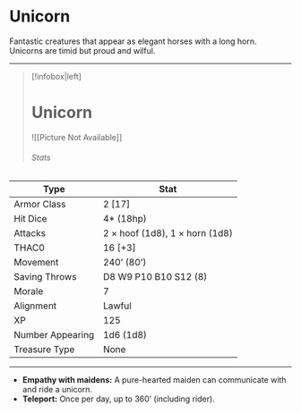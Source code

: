 # Unicorn

Fantastic creatures that appear as elegant horses with a long horn. Unicorns are timid but proud and wilful.

------
> [!infobox|left] 
>  # Unicorn
>  ![[Picture Not Available]] 
>  ###### Stats 
| Type                    | Stat        |
| ---------------- | ------------------------------ | 
| Armor Class     | 2 [17]                         |
| Hit Dice         | 4* (18hp)                      |
| Attacks          | 2 × hoof (1d8), 1 × horn (1d8) |
| THAC0            | 16 [+3]                        |
| Movement         | 240’ (80’)                     |
| Saving Throws    | D8 W9 P10 B10 S12 (8)          |
| Morale           | 7                              |
| Alignment        | Lawful                         |
| XP               | 125                            |
| Number Appearing | 1d6 (1d8)                      |
| Treasure Type    | None                           |

------

- **Empathy with maidens:** A pure-hearted maiden can communicate with and ride a unicorn.
- **Teleport:** Once per day, up to 360’ (including rider).
